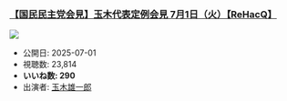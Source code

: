 ### [【国民民主党会見】玉木代表定例会見 7月1日（火）【ReHacQ】](https://www.youtube.com/watch?v=S6jKJW2jCCA)
[![](https://img.youtube.com/vi/S6jKJW2jCCA/sddefault.jpg)](https://www.youtube.com/watch?v=S6jKJW2jCCA)
-   公開日: 2025-07-01
-   視聴数: 23,814
-   **いいね数: 290**
-   出演者: [玉木雄一郎](/rehacq_fan/people/玉木雄一郎 "wikilink")
